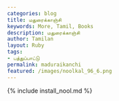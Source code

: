 ```yaml
---  
categories: blog  
title: மதுரைக்காஞ்சி  
keywords: More, Tamil, Books  
description: மதுரைக்காஞ்சி  
author: Tamilan  
layout: Ruby  
tags:     
- பத்துப்பாட்டு
permalink: maduraikanchi  
featured: /images/noolkal_96_6.png  
---  
```

{% include install_nool.md %}  
